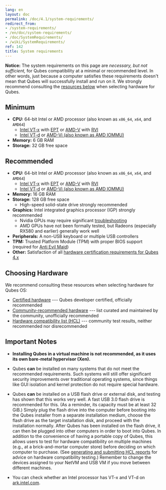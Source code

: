 ```yaml
---
lang: en
layout: doc
permalink: /doc/4.1/system-requirements/
redirect_from:
- /system-requirements/
- /en/doc/system-requirements/
- /doc/SystemRequirements/
- /wiki/SystemRequirements/
ref: 142
title: System requirements
---
```


<div class="alert alert-warning" role="alert">
  <i class="fa fa-exclamation-triangle"></i>
  <b>Notice:</b> The system requirements on this page are <em>necessary, but
  not sufficient,</em> for Qubes compatibility at a minimal or recommended
  level. In other words, just because a computer satisfies these requirements
  doesn't mean that Qubes will successfully install and run on it. We strongly
  recommend consulting the <a href="#choosing-hardware">resources below</a>
  when selecting hardware for Qubes.
</div>

## Minimum

- **CPU:** 64-bit Intel or AMD processor (also known as `x86_64`, `x64`, and `AMD64`)
  - [Intel VT-x](https://en.wikipedia.org/wiki/X86_virtualization#Intel_virtualization_.28VT-x.29) with [EPT](https://en.wikipedia.org/wiki/Second_Level_Address_Translation#Extended_Page_Tables) or [AMD-V](https://en.wikipedia.org/wiki/X86_virtualization#AMD_virtualization_.28AMD-V.29) with [RVI](https://en.wikipedia.org/wiki/Second_Level_Address_Translation#Rapid_Virtualization_Indexing)
  - [Intel VT-d](https://en.wikipedia.org/wiki/X86_virtualization#Intel-VT-d) or [AMD-Vi (also known as AMD IOMMU)](https://en.wikipedia.org/wiki/X86_virtualization#I.2FO_MMU_virtualization_.28AMD-Vi_and_Intel_VT-d.29)
- **Memory:** 6 GB RAM
- **Storage:** 32 GB free space

## Recommended

- **CPU:** 64-bit Intel or AMD processor (also known as `x86_64`, `x64`, and `AMD64`)
  - [Intel VT-x](https://en.wikipedia.org/wiki/X86_virtualization#Intel_virtualization_.28VT-x.29) with [EPT](https://en.wikipedia.org/wiki/Second_Level_Address_Translation#Extended_Page_Tables) or [AMD-V](https://en.wikipedia.org/wiki/X86_virtualization#AMD_virtualization_.28AMD-V.29) with [RVI](https://en.wikipedia.org/wiki/Second_Level_Address_Translation#Rapid_Virtualization_Indexing)
  - [Intel VT-d](https://en.wikipedia.org/wiki/X86_virtualization#Intel-VT-d) or [AMD-Vi (also known as AMD IOMMU)](https://en.wikipedia.org/wiki/X86_virtualization#I.2FO_MMU_virtualization_.28AMD-Vi_and_Intel_VT-d.29)
- **Memory:** 16 GB RAM
- **Storage:** 128 GB free space
  - High-speed solid-state drive strongly recommended
- **Graphics:** Intel integrated graphics processor (IGP) strongly recommended
  - Nvidia GPUs may require significant
    [troubleshooting](/doc/install-nvidia-driver/)
  - AMD GPUs have not been formally tested, but Radeons (especially RX580 and
    earlier) generally work well
- **Peripherals:** A non-USB keyboard or multiple USB controllers
- **TPM:** Trusted Platform Module (TPM) with proper BIOS support (required for
  [Anti Evil Maid](/doc/anti-evil-maid/))
- **Other:** Satisfaction of all [hardware certification requirements for Qubes
  4.x](/news/2016/07/21/new-hw-certification-for-q4/)

## Choosing Hardware

We recommend consulting these resources when selecting hardware for Qubes OS:

- [Certified hardware](/doc/certified-hardware/) --- Qubes developer certified,
  officially recommended
- [Community-recommended hardware](https://forum.qubes-os.org/t/5560)
  --- list curated and maintained by the community, unofficially recommended
- [Hardware compatibility list (HCL)](/hcl/) --- community test results,
  neither recommended nor disrecommended

## Important Notes

- **Installing Qubes in a virtual machine is not recommended, as it uses its
  own bare-metal hypervisor (Xen).**

- Qubes **can** be installed on many systems that do not meet the recommended
  requirements. Such systems will still offer significant security improvements
  over traditional operating systems, since things like GUI isolation and
  kernel protection do not require special hardware.

- Qubes **can** be installed on a USB flash drive or external disk, and testing
  has shown that this works very well. A fast USB 3.0 flash drive is
  recommended for this. (As a reminder, its capacity must be at least 32 GiB.)
  Simply plug the flash drive into the computer before booting into the Qubes
  installer from a separate installation medium, choose the flash drive as the
  target installation disk, and proceed with the installation normally. After
  Qubes has been installed on the flash drive, it can then be plugged into
  other computers in order to boot into Qubes. In addition to the convenience
  of having a portable copy of Qubes, this allows users to test for hardware
  compatibility on multiple machines (e.g., at a brick-and-mortar computer
  store) before deciding on which computer to purchase. (See [generating and
  submitting HCL
  reports](/doc/how-to-use-the-hcl/#generating-and-submitting-new-reports) for
  advice on hardware compatibility testing.) Remember to change the devices
  assigned to your NetVM and USB VM if you move between different machines.

- You can check whether an Intel processor has VT-x and VT-d on
  [ark.intel.com](https://ark.intel.com/content/www/us/en/ark.html#@Processors).
